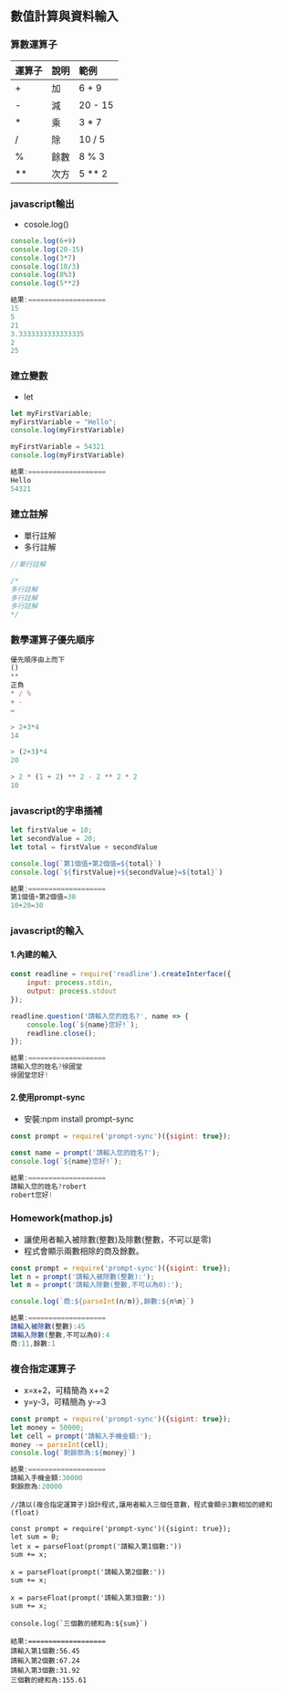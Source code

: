 ## 數值計算與資料輸入

### 算數運算子

| 運算子 | 說明 | 範例 |
|:--|:--|:--|
| + | 加 | 6 + 9 |
| - | 減 | 20 - 15 |
| * | 乘 | 3 * 7|
| / | 除 | 10 / 5 |
| % | 餘數 | 8 % 3 |
| ** | 次方 | 5 ** 2 |


### javascript輸出

- cosole.log()

```javascript
console.log(6+9)
console.log(20-15)
console.log(3*7)
console.log(10/3)
console.log(8%3)
console.log(5**2)

結果:===================
15
5
21
3.3333333333333335
2
25
```

### 建立變數
- let

```javascript
let myFirstVariable;
myFirstVariable = "Hello";
console.log(myFirstVariable)

myFirstVariable = 54321
console.log(myFirstVariable)

結果:===================
Hello
54321
```

### 建立註解

- 單行註解
- 多行註解

```javascript
//單行註解

/*
多行註解
多行註解
多行註解
*/
```

### 數學運算子優先順序

```javascript
優先順序由上而下
()
**
正負
* / % 
+ -
=
```

```javascript
> 2+3*4
14

> (2+3)*4
20

> 2 * (1 + 2) ** 2 - 2 ** 2 * 2
10
```

### javascript的字串插補

```javascript
let firstValue = 10;
let secondValue = 20;
let total = firstValue + secondValue

console.log(`第1個值+第2個值=${total}`)
console.log(`${firstValue}+${secondValue}=${total}`)

結果:===================
第1個值+第2個值=30
10+20=30
```

### javascript的輸入

#### 1.內建的輸入

```javascript
const readline = require('readline').createInterface({
    input: process.stdin,
    output: process.stdout
});

readline.question('請輸入您的姓名?', name => {
    console.log(`${name}您好!`);
    readline.close();
});

結果:===================
請輸入您的姓名?徐國堂
徐國堂您好!
```

#### 2.使用prompt-sync
- 安裝:npm install prompt-sync

```javascript
const prompt = require('prompt-sync')({sigint: true});

const name = prompt('請輸入您的姓名?');
console.log(`${name}您好!`);

結果:===================
請輸入您的姓名?robert
robert您好!
```

### Homework(mathop.js)

- 讓使用者輸入被除數(整數)及除數(整數，不可以是零)
- 程式會顯示兩數相除的商及餘數。

```javascript
const prompt = require('prompt-sync')({sigint: true});
let n = prompt('請輸入被除數(整數):');
let m = prompt('請輸入除數(整數,不可以為0):');

console.log(`商:${parseInt(n/m)},餘數:${n%m}`)

結果:===================
請輸入被除數(整數):45
請輸入除數(整數,不可以為0):4
商:11,餘數:1
```

### 複合指定運算子
- x=x+2，可精簡為 x+=2
- y=y-3，可精簡為 y-=3

```javascript
const prompt = require('prompt-sync')({sigint: true});
let money = 50000;
let cell = prompt('請輸入手機金額:');
money -= parseInt(cell);
console.log(`剩餘款為:${money}`)

結果:===================
請輸入手機金額:30000
剩餘款為:20000
```


```javasccript
//請以(複合指定運算子)設計程式,讓用者輸入三個任意數，程式會顯示3數相加的總和(float)

const prompt = require('prompt-sync')({sigint: true});
let sum = 0;
let x = parseFloat(prompt('請輸入第1個數:'))
sum += x;

x = parseFloat(prompt('請輸入第2個數:'))
sum += x;

x = parseFloat(prompt('請輸入第3個數:'))
sum += x;

console.log(`三個數的總和為:${sum}`)

結果:===================
請輸入第1個數:56.45
請輸入第2個數:67.24
請輸入第3個數:31.92
三個數的總和為:155.61
```
